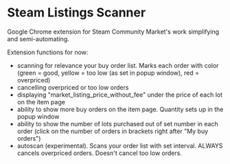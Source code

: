 # Steam Listings Scanner
Google Chrome extension for Steam Community Market's work simplifying and semi-automating.

Extension functions for now:
- scanning for relevance your buy order list. Marks each order with color (green = good, yellow = too low (as set in popup window), red = overpriced)
- cancelling overpriced or too low orders
- displaying "market_listing_price_without_fee" under the price of each lot on the item page
- ability to show more buy orders on the item page. Quantity sets up in the popup window
- ability to show the number of lots purchased out of set number in each order (click on the number of orders in brackets right after "My buy orders")
- autoscan (experimental). Scans your order list with set interval. ALWAYS cancels overpriced orders. Doesn't cancel too low orders.
